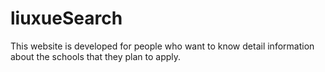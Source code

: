 # liuxueSearch
This website is developed for people who want to know detail information about the schools that they plan to apply.
